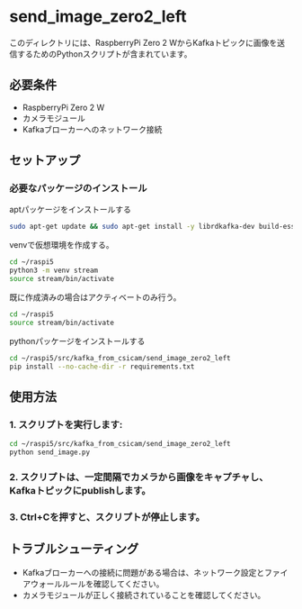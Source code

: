 # send_image_zero2_left

このディレクトリには、RaspberryPi Zero 2 WからKafkaトピックに画像を送信するためのPythonスクリプトが含まれています。

## 必要条件

- RaspberryPi Zero 2 W
- カメラモジュール
- Kafkaブローカーへのネットワーク接続

## セットアップ
### 必要なパッケージのインストール
aptパッケージをインストールする
```bash
sudo apt-get update && sudo apt-get install -y librdkafka-dev build-essential
```
venvで仮想環境を作成する。
```bash
cd ~/raspi5
python3 -m venv stream
source stream/bin/activate
```
既に作成済みの場合はアクティベートのみ行う。
```bash
cd ~/raspi5
source stream/bin/activate
```
pythonパッケージをインストールする
```bash
cd ~/raspi5/src/kafka_from_csicam/send_image_zero2_left
pip install --no-cache-dir -r requirements.txt
```

## 使用方法

### 1. スクリプトを実行します:

```bash
cd ~/raspi5/src/kafka_from_csicam/send_image_zero2_left
python send_image.py
```

### 2. スクリプトは、一定間隔でカメラから画像をキャプチャし、Kafkaトピックにpublishします。

### 3. Ctrl+Cを押すと、スクリプトが停止します。

## トラブルシューティング

- Kafkaブローカーへの接続に問題がある場合は、ネットワーク設定とファイアウォールルールを確認してください。
- カメラモジュールが正しく接続されていることを確認してください。